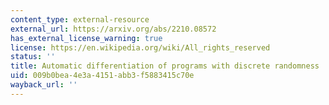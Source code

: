 ```yaml
---
content_type: external-resource
external_url: https://arxiv.org/abs/2210.08572
has_external_license_warning: true
license: https://en.wikipedia.org/wiki/All_rights_reserved
status: ''
title: Automatic differentiation of programs with discrete randomness
uid: 009b0bea-4e3a-4151-abb3-f5883415c70e
wayback_url: ''
---
```

